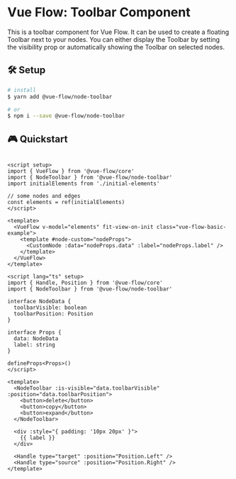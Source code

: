 # Vue Flow: Toolbar Component

This is a toolbar component for Vue Flow.
It can be used to create a floating Toolbar next to your nodes.
You can either display the Toolbar by setting the visibility prop or automatically showing the Toolbar
on selected nodes.

## 🛠 Setup

```bash
# install
$ yarn add @vue-flow/node-toolbar

# or
$ npm i --save @vue-flow/node-toolbar
```

## 🎮 Quickstart

```vue

<script setup>
import { VueFlow } from '@vue-flow/core'
import { NodeToolbar } from '@vue-flow/node-toolbar'
import initialElements from './initial-elements'

// some nodes and edges
const elements = ref(initialElements)
</script>

<template>
  <VueFlow v-model="elements" fit-view-on-init class="vue-flow-basic-example">
    <template #node-custom="nodeProps">
      <CustomNode :data="nodeProps.data" :label="nodeProps.label" />
    </template>
  </VueFlow>
</template>
```

```vue
<script lang="ts" setup>
import { Handle, Position } from '@vue-flow/core'
import { NodeToolbar } from '@vue-flow/node-toolbar'

interface NodeData {
  toolbarVisible: boolean
  toolbarPosition: Position
}

interface Props {
  data: NodeData
  label: string
}

defineProps<Props>()
</script>

<template>
  <NodeToolbar :is-visible="data.toolbarVisible" :position="data.toolbarPosition">
    <button>delete</button>
    <button>copy</button>
    <button>expand</button>
  </NodeToolbar>

  <div :style="{ padding: '10px 20px' }">
    {{ label }}
  </div>

  <Handle type="target" :position="Position.Left" />
  <Handle type="source" :position="Position.Right" />
</template>
```
